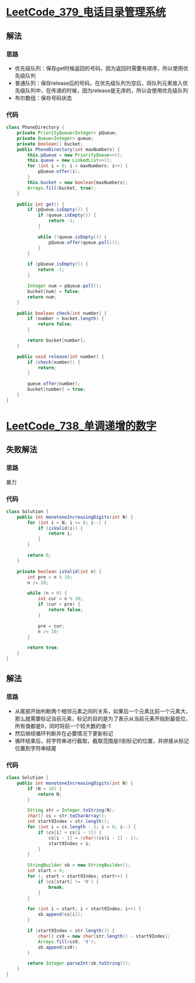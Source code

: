 # [LeetCode_379_电话目录管理系统](https://leetcode-cn.com/problems/design-phone-directory/)
## 解法
### 思路
- 优先级队列：保存get时候返回的号码，因为返回时需要有顺序，所以使用优先级队列
- 普通队列：保存release后的号码，在优先级队列为空后，将队列元素放入优先级队列中，在传递的时候，因为release是无序的，所以会使用优先级队列
- 布尔数组：保存号码状态
### 代码
```java
class PhoneDirectory {
    private PriorityQueue<Integer> pQueue;
    private Queue<Integer> queue;
    private boolean[] bucket;
    public PhoneDirectory(int maxNumbers) {
        this.pQueue = new PriorityQueue<>();
        this.queue = new LinkedList<>();
        for (int i = 0; i < maxNumbers; i++) {
            pQueue.offer(i);
        }
        this.bucket = new boolean[maxNumbers];
        Arrays.fill(bucket, true);
    }

    public int get() {
        if (pQueue.isEmpty()) {
            if (queue.isEmpty()) {
                return -1;
            }

            while (!queue.isEmpty()) {
                pQueue.offer(queue.poll());
            }
        }

        if (pQueue.isEmpty()) {
            return -1;
        }

        Integer num = pQueue.poll();
        bucket[num] = false;
        return num;
    }

    public boolean check(int number) {
        if (number > bucket.length) {
            return false;
        }

        return bucket[number];
    }

    public void release(int number) {
        if (check(number)) {
            return;
        }

        queue.offer(number);
        bucket[number] = true;
    }
}
```
# [LeetCode_738_单调递增的数字](https://leetcode-cn.com/problems/monotone-increasing-digits/)
## 失败解法
### 思路
暴力
### 代码
```java
class Solution {
    public int monotoneIncreasingDigits(int N) {
        for (int i = N; i >= 0; i--) {
            if (isValid(i)) {
                return i;
            }
        }

        return 0;
    }

    private boolean isValid(int n) {
        int pre = n % 10;
        n /= 10;

        while (n > 0) {
            int cur = n % 10;
            if (cur > pre) {
                return false;
            }

            pre = cur;
            n /= 10;
        }

        return true;
    }
}
```
## 解法
### 思路
- 从尾部开始判断两个相邻元素之间的关系，如果后一个元素比前一个元素大，那么就需要标记当前元素，标记的目的是为了表示从当前元素开始到最低位，所有值都是9，同时将前一个较大数的值-1
- 然后继续循环判断并在必要情况下更新标记
- 循环结束后，将字符串进行截取，截取范围是0到标记的位置，并拼接从标记位置到字符串结尾
### 代码
```java
class Solution {
    public int monotoneIncreasingDigits(int N) {
        if (N < 10) {
            return N;
        }

        String str = Integer.toString(N);
        char[] cs = str.toCharArray();
        int start9Index = str.length();
        for (int i = cs.length - 1; i > 0; i--) {
            if (cs[i] < cs[i - 1]) {
                cs[i - 1] = (char)(cs[i - 1] - 1);
                start9Index = i;
            }
        }

        StringBuilder sb = new StringBuilder();
        int start = 0;
        for (; start < start9Index; start++) {
            if (cs[start] != '0') {
                break;
            }
        }

        for (int i = start; i < start9Index; i++) {
            sb.append(cs[i]);
        }

        if (start9Index < str.length()) {
            char[] cs9 = new char[str.length() - start9Index];
            Arrays.fill(cs9, '9');
            sb.append(cs9);
        }

        return Integer.parseInt(sb.toString());
    }
}
```